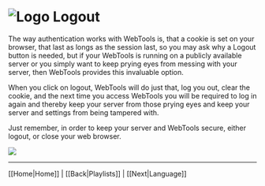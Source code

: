 # ![Logo](https://github.com/ukdtom/WebTools.bundle/blob/master/Wiki/WebTools/Logos/WebTools-48x48.png) Logout

The way authentication works with WebTools is, that a cookie is set on your browser, that last as longs as the session last, so you may ask why a Logout button is needed, but if your WebTools is running on a publicly available server or you simply want to keep prying eyes from messing with your server, then WebTools provides this invaluable option.

When you click on logout, WebTools will do just that, log you out, clear the cookie, and the next time you access WebTools you will be required to log in again and thereby keep your server from those prying eyes and keep your server and settings from being tampered with.



Just remember, in order to keep your server and WebTools secure, either logout, or close your web browser.

![](https://github.com/ukdtom/WebTools.bundle/blob/master/Wiki/WebTools/Logos/WebTools-256.png)

***

[[Home|Home]] | [[Back|Playlists]] | [[Next|Language]]